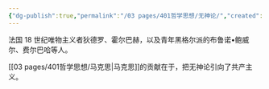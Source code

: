 ```yaml
---
{"dg-publish":true,"permalink":"/03 pages/401哲学思想/无神论/","created":"2024-11-30T20:55:36.027+08:00","updated":"2025-03-02T20:28:36.227+08:00"}
---
```


法国 18 世纪唯物主义者狄德罗、霍尔巴赫，以及青年黑格尔派的布鲁诺•鲍威尔、费尔巴哈等人。


[[03 pages/401哲学思想/马克思\|马克思]]的贡献在于，把无神论引向了共产主义。